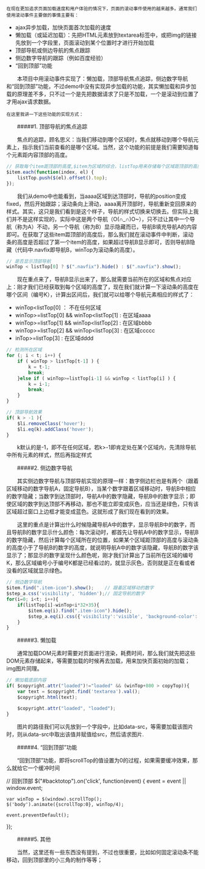     在现在更加追求页面加载速度和用户体验的情况下，页面的滚动事件使用的越来越多。通常我们使用滚动事件主要做的事情主要有：

* ajax异步加载，加快页面首次加载的速度
* 懒加载（或延迟加载）：先把HTML元素放到textarea标签中，或把img的链接先放到一个字段里，页面滚动到某个位置时才进行开始加载
* 顶部导航或侧边导航的焦点跟踪
* 侧边数字导航的跟踪（例如百度经验）
* “回到顶部”功能
 

 　　本项目中用滚动事件实现了：懒加载，顶部导航焦点追踪，侧边数字导航和“回到顶部”功能，不过demo中没有实现异步加载的功能，其实懒加载和异步加载的原理差不多，只不过一个是先把数据请求了只是不加载，一个是滚动到位置了才用ajax请求数据。

    在这里我讲一下这些功能的实现方式：

　　#####1. 顶部导航的焦点追踪

　　焦点的追踪，顾名思义：当我们移动到哪个区域时，焦点就移动到哪个导航元素上，指示我们当前查看的是哪个区域。当然，这个功能的前提是我们需要知道每个元素距内容顶部的高度。
```javascript
// 获取每个item距顶部的高度,$item为区域的综合，listTop用来存储每个区域距顶部的高度
$item.each(function(index, el) {
    listTop.push($(el).offset().top);
});
```

　　我们从demo中也能看到，当aaaa区域到达顶部时，导航的position变成fixed，然后开始跟踪；滚动条向上滑动，aaaa离开顶部时，导航重新变回原来的样式。其实，这只是我们看到是这个样子，导航的样式切换来切换去。但实际上我们并不是这样实现的，实际中这是两个导航（O(∩_∩)O~），只不过让其中一个导航（称为A）不动，另一个导航（称为B）显示隐藏而已，导航B填充导航A的内容即可。在获取了这些item距顶部的高度后，那么我们就在滚动事件中判断，滚动条的高度是否超过了第一个item的高度，如果超过导航B显示即可，否则导航B隐藏（代码中.navfix即导航B，winTop为滚动条的高度）。
```javascript
// 是否显示顶部导航
winTop < listTop[0] ? $(".navfix").hide() : $(".navfix").show();
```

　　现在重点来了，导航B显示出来了，那么就需要当前所在的区域和焦点对应上：刚才我们已经获取到每个区域的高度了，现在我们就计算一下滚动条的高度在哪个区间（编号K），计算出区间后，我们就可以给哪个导航元素相应的样式了：

* winTop<listTop[0]  ： 不在任何区域
* winTop>=listTop[0] && winTop<listTop[1] : 在区域aaaa
* winTop>=listTop[1] && winTop<listTop[2] : 在区域bbbb
* winTop>=listTop[2] && winTop<listTop[3] : 在区域ccccc
* inTop>=listTop[3] : 在区域dddd

```javascript
// 检测所在区域
for (; i < t; i++) {
    if ( winTop > listTop[t-1] ) {
        k = t-1;
        break;
    }else if ( winTop>=listTop[i-1] && winTop < listTop[i] ) {
        k = i-1;
        break;
    }
}

// 顶部导航效果
if( k > -1 ){
    $li.removeClass('hover');
    $li.eq(k).addClass('hover');
}
```

　　k默认的是-1，即不在任何区域，若k>-1即肯定处在某个区域内，先清除导航中所有元素的样式，然后再指定样式

 

　　#####2. 侧边数字导航

　　其实侧边数字导航与顶部导航实现的原理一样：数字侧边栏也是有两个（跟着区域移动的数字导航A，固定导航B），当某个数字跟着区域移动时，导航B中相应的数字隐藏；当数字到达顶部时，导航A中的数字隐藏，导航B中的数字显示；即使区域的数字到达顶部不再移动，那也不能立即变成灰色，应当还是绿色，只有该区域超过窗口上边框才能变成蓝色。这就形成了我们现在看到的效果。

　　这里的重点是计算出什么时候隐藏导航A中的数字，显示导航B中的数字，而且导航B的数字显示什么颜色：每次滚动时，都首先让导航A中的数字显示，导航B的数字隐藏，然后计算每个区域所在的位置，如果某个区域距顶部的高度与滚动条的高度小于了导航B的数字的高度，就说明导航A中的数字该隐藏，导航B的数字该显示了；那显示的数字呈现什么颜色呢，刚才我们计算出了当前所在区域的编号K，那么区域编号小于编号K都是已经看过的，就显示灰色，否则就是正在看或者没看的区域就显示绿色。
```javascript
// 侧边数字导航
$item.find(".item-icon").show();    // 跟着区域移动的数字
$step_a.css('visibility', 'hidden');// 固定导航的数字
for(i=0; i<t; i++){
    if(listTop[i]-winTop<i*32+35){
        $item.eq(i).find(".item-icon").hide();
        $step_a.eq(i).css({'visibility':'visible', 'background-color': (i<k?'#888':'#008B00') });
    }
}
```

　　#####3. 懒加载

　　通常加载DOM元素时需要对页面进行渲染，耗费时间，那么我们就先把这些DOM元素存储起来，等需要加载的时候再去加载，用来加快页面初始的加载；img图片同理。
```javascript
// 懒加载底部内容
if( $copyright.attr("loaded")!="loaded" && (winTop+800 > copyTop)){
    var text = $copyright.find('textarea').val();
    $copyright.html(text);

    $copyright.attr("loaded", "loaded");
}
``` 

 

　　图片的路径我们可以先放到一个字段中，比如data-src，等需要加载该图片时，则从data-src中取出该值并赋值给src，然后请求图片.

 

　　#####4. “回到顶部”功能

　　“回到顶部”功能，即将scrollTop的值设置为0的过程，如果需要缓冲效果，那么就给它一个缓冲时间

// 回到顶部
$("#backtotop").on('click', function(event) {
    event = event || window.event;

    var winTop = $(window).scrollTop();
    $('body').animate({scrollTop:0}, winTop/4);

    event.preventDefault();
});
 

　　#####5. 其他

　　当然，这里还有一些东西没有提到，不过也很重要，比如如何固定滚动条不能移动，回到顶部里的小三角的制作等等；
